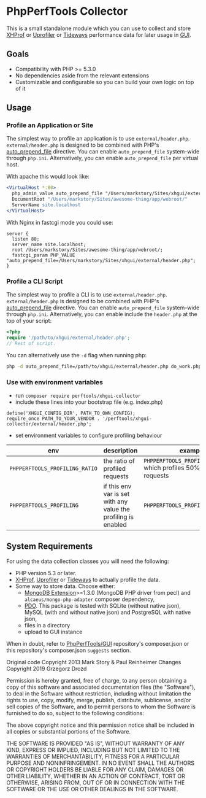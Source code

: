 # PhpPerfTools Collector

This is a small standalone module which you can use to collect and store
[XHProf][1] or [Uprofiler][2] or [Tideways][3] performance data for later usage in [GUI][4].

## Goals
 - Compatibility with PHP >= 5.3.0
 - No dependencies aside from the relevant extensions
 - Customizable and configurable so you can build your own logic on top of it

## Usage

### Profile an Application or Site

The simplest way to profile an application is to use `external/header.php`.
`external/header.php` is designed to be combined with PHP's
[auto_prepend_file][6] directive. You can enable `auto_prepend_file` system-wide
through `php.ini`. Alternatively, you can enable `auto_prepend_file` per virtual
host.

With apache this would look like:

```apache
<VirtualHost *:80>
  php_admin_value auto_prepend_file "/Users/markstory/Sites/xhgui/external/header.php"
  DocumentRoot "/Users/markstory/Sites/awesome-thing/app/webroot/"
  ServerName site.localhost
</VirtualHost>
```
With Nginx in fastcgi mode you could use:

```nginx
server {
  listen 80;
  server_name site.localhost;
  root /Users/markstory/Sites/awesome-thing/app/webroot/;
  fastcgi_param PHP_VALUE "auto_prepend_file=/Users/markstory/Sites/xhgui/external/header.php";
}
```

### Profile a CLI Script

The simplest way to profile a CLI is to use `external/header.php`.
`external/header.php` is designed to be combined with PHP's
[auto_prepend_file][6] directive. You can enable `auto_prepend_file` system-wide
through `php.ini`. Alternatively, you can enable include the `header.php` at the
top of your script:

```php
<?php
require '/path/to/xhgui/external/header.php';
// Rest of script.
```

You can alternatively use the `-d` flag when running php:

```bash
php -d auto_prepend_file=/path/to/xhgui/external/header.php do_work.php
```

### Use with environment variables

* run `composer require perftools/xhgui-collector` 
* include these lines into your bootstrap file (e.g. index.php) 

```
define('XHGUI_CONFIG_DIR', PATH_TO_OWN_CONFIG);
require_once PATH_TO_YOUR_VENDOR . '/perftools/xhgui-collector/external/header.php';
```
 
* set environment variables to configure profiling behaviour

| env | description | example | default |
| ---- | ----------- | ------- | ------- |
| `PHPPERFTOOLS_PROFILING_RATIO` | the ratio of profiled requests | `PHPPERFTOOLS_PROFILING_RATIO=50` which profiles 50% of all requests | `PHPPERFTOOLS_PROFILING_RATIO=100` |
| `PHPPERFTOOLS_PROFILING` | if this env var is set with any value the profiling is enabled | `PHPPERFTOOLS_PROFILING=enabled` | it is not set per default, so no profiling will be triggered |


## System Requirements

For using the data collection classes you will need the following:

 * PHP version 5.3 or later.
 * [XHProf](http://pecl.php.net/package/xhprof),
   [Uprofiler](https://github.com/FriendsOfPHP/uprofiler) or
   [Tideways](https://github.com/tideways/php-profiler-extension) to actually profile the data.
 * Some way to store data. Choose either:
    * [MongoDB Extension](http://pecl.php.net/package/mongo)>=1.3.0 (MongoDB PHP driver from pecl) and  `alcaeus/mongo-php-adapter` composer dependency,
    * [PDO](https://www.php.net/manual/en/book.pdo.php). This package is tested with SQLite (without native json), MySQL (with and without native json) and PostgreSQL with native json,
    * files in a directory
    * upload to GUI instance    

When in doubt, refer to [PhpPerfTools/GUI][4] repository's composer.json or this
repository's composer.json `suggests` section.


Original code Copyright 2013 Mark Story & Paul Reinheimer
Changes Copyright 2019 Grzegorz Drozd

Permission is hereby granted, free of charge, to any person obtaining a
copy of this software and associated documentation files (the
"Software"), to deal in the Software without restriction, including
without limitation the rights to use, copy, modify, merge, publish,
distribute, sublicense, and/or sell copies of the Software, and to
permit persons to whom the Software is furnished to do so, subject to
the following conditions:

The above copyright notice and this permission notice shall be included
in all copies or substantial portions of the Software.

THE SOFTWARE IS PROVIDED "AS IS", WITHOUT WARRANTY OF ANY KIND, EXPRESS
OR IMPLIED, INCLUDING BUT NOT LIMITED TO THE WARRANTIES OF
MERCHANTABILITY, FITNESS FOR A PARTICULAR PURPOSE AND NONINFRINGEMENT.
IN NO EVENT SHALL THE AUTHORS OR COPYRIGHT HOLDERS BE LIABLE FOR ANY
CLAIM, DAMAGES OR OTHER LIABILITY, WHETHER IN AN ACTION OF CONTRACT,
TORT OR OTHERWISE, ARISING FROM, OUT OF OR IN CONNECTION WITH THE
SOFTWARE OR THE USE OR OTHER DEALINGS IN THE SOFTWARE.

 [1]:https://pecl.php.net/package/xhprof
 [2]:https://github.com/FriendsOfPHP/uprofiler
 [3]:https://github.com/tideways/php-xhprof-extension
 [4]:https://github.com/phpperftools/gui
 [5]:http://www.mongodb.org/
 [perftools/xhgui@133051f]:https://github.com/perftools/xhgui/commit/133051f0c27240adadf00eadc236be595caadcdd
 [6]:http://www.php.net/manual/en/ini.core.php#ini.auto-prepend-file

